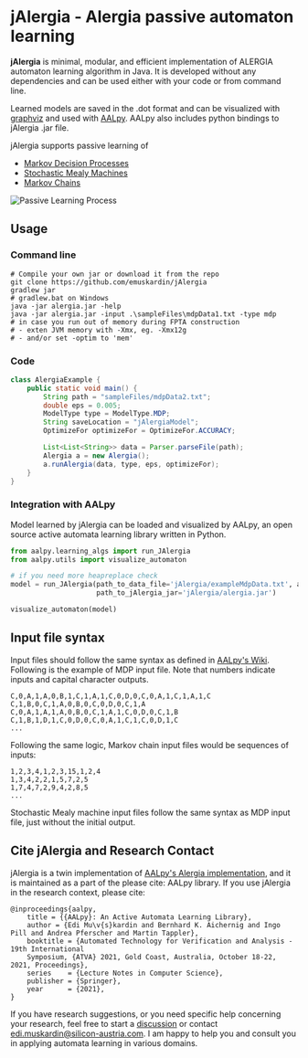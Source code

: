 # jAlergia - Alergia passive automaton learning

**jAlergia** is minimal, modular, and efficient implementation of ALERGIA automaton learning algorithm in Java. 
It is developed without any dependencies and can be used either with your code or from command line. 

Learned models are saved in the .dot format and can be visualized with [graphviz](https://graphviz.org/) and used with [AALpy](https://github.com/DES-Lab/AALpy).
AALpy also includes python bindings to jAlergia .jar file.

jAlergia supports passive learning of
- [Markov Decision Processes](https://en.wikipedia.org/wiki/Markov_decision_process)
- [Stochastic Mealy Machines](https://link.springer.com/chapter/10.1007/978-3-030-92124-8_27)
- [Markov Chains](https://en.wikipedia.org/wiki/Markov_chain)

![Passive Learning Process](https://github.com/DES-Lab/AALpy/blob/master/docs/passiveLearning.png)

## Usage

### Command line
```
# Compile your own jar or download it from the repo
git clone https://github.com/emuskardin/jAlergia
gradlew jar
# gradlew.bat on Windows
java -jar alergia.jar -help
java -jar alergia.jar -input .\sampleFiles\mdpData1.txt -type mdp
# in case you run out of memory during FPTA construction
# - exten JVM memory with -Xmx, eg. -Xmx12g 
# - and/or set -optim to 'mem'
```

### Code
```java
class AlergiaExample {
    public static void main() {
        String path = "sampleFiles/mdpData2.txt";
        double eps = 0.005;
        ModelType type = ModelType.MDP;
        String saveLocation = "jAlergiaModel";
        OptimizeFor optimizeFor = OptimizeFor.ACCURACY;

        List<List<String>> data = Parser.parseFile(path);
        Alergia a = new Alergia();
        a.runAlergia(data, type, eps, optimizeFor);
    }
}
```

### Integration with AALpy

Model learned by jAlergia can be loaded and visualized by AALpy, 
an open source active automata learning library written in Python.

```python
from aalpy.learning_algs import run_JAlergia
from aalpy.utils import visualize_automaton

# if you need more heapreplace check
model = run_JAlergia(path_to_data_file='jAlergia/exampleMdpData.txt', automaton_type='mdp', eps=0.005,
                     path_to_jAlergia_jar='jAlergia/alergia.jar')

visualize_automaton(model)
```

## Input file syntax
Input files should follow the same syntax as defined in [AALpy's Wiki](https://github.com/DES-Lab/AALpy/wiki/Passive-Learning-of-Stochastic-Automata).
Following is the example of MDP input file. Note that numbers indicate inputs and capital character outputs.
```
C,0,A,1,A,0,B,1,C,1,A,1,C,0,D,0,C,0,A,1,C,1,A,1,C
C,1,B,0,C,1,A,0,B,0,C,0,D,0,C,1,A
C,0,A,1,A,1,A,0,B,0,C,1,A,1,C,0,D,0,C,1,B
C,1,B,1,D,1,C,0,D,0,C,0,A,1,C,1,C,0,D,1,C
...
```
Following the same logic, Markov chain input files would be sequences of inputs:
```
1,2,3,4,1,2,3,15,1,2,4
1,3,4,2,2,1,5,7,2,5
1,7,4,7,2,9,4,2,8,5
...
```
Stochastic Mealy machine input files follow the same syntax as MDP input file, just without
the initial output.


## Cite jAlergia and Research Contact

jAlergia is a twin implementation of [AALpy's Alergia implementation](https://github.com/DES-Lab/AALpy/blob/master/aalpy/learning_algs/stochastic_passive/Alergia.py),
and it is maintained as a part of the please cite:
AALpy library. If you use jAlergia in the research context, please cite:
```
@inproceedings{aalpy,
	title = {{AALpy}: An Active Automata Learning Library},
	author = {Edi Mu\v{s}kardin and Bernhard K. Aichernig and Ingo Pill and Andrea Pferscher and Martin Tappler},
	booktitle = {Automated Technology for Verification and Analysis - 19th International
	Symposium, {ATVA} 2021, Gold Coast, Australia, October 18-22, 2021, Proceedings},
	series    = {Lecture Notes in Computer Science},  
	publisher = {Springer},
	year      = {2021},
}
```
If you have research suggestions, or you need specific help concerning your research, feel free to start a [discussion](https://github.com/DES-Lab/AALpy/discussions) or contact [edi.muskardin@silicon-austria.com](mailto:edi.muskardin@silicon-austria.com).
I am happy to help you and consult you in applying automata learning in various domains.
